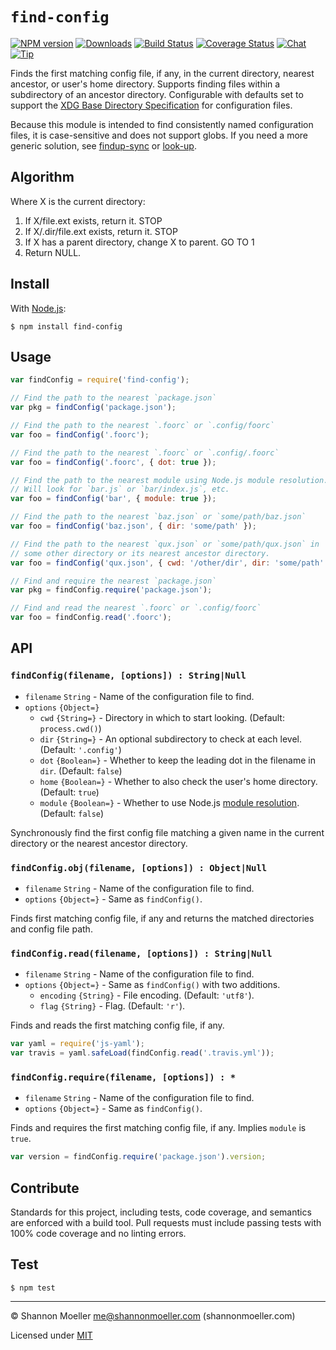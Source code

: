 # `find-config`

[![NPM version][npm-img]][npm-url] [![Downloads][downloads-img]][npm-url] [![Build Status][travis-img]][travis-url] [![Coverage Status][coveralls-img]][coveralls-url] [![Chat][gitter-img]][gitter-url] [![Tip][amazon-img]][amazon-url]

Finds the first matching config file, if any, in the current directory, nearest ancestor, or user's home directory. Supports finding files within a subdirectory of an ancestor directory. Configurable with defaults set to support the [XDG Base Directory Specification][xdg] for configuration files.

Because this module is intended to find consistently named configuration files, it is case-sensitive and does not support globs. If you need a more generic solution, see [findup-sync][fus] or [look-up][lku].

[fus]: https://www.npmjs.com/package/findup-sync
[lku]: https://www.npmjs.com/package/look-up
[xdg]: http://standards.freedesktop.org/basedir-spec/basedir-spec-latest.html

## Algorithm

Where X is the current directory:

1. If X/file.ext exists, return it. STOP
2. If X/.dir/file.ext exists, return it. STOP
3. If X has a parent directory, change X to parent. GO TO 1
4. Return NULL.

## Install

With [Node.js](http://nodejs.org):

    $ npm install find-config

## Usage

```js
var findConfig = require('find-config');

// Find the path to the nearest `package.json`
var pkg = findConfig('package.json');

// Find the path to the nearest `.foorc` or `.config/foorc`
var foo = findConfig('.foorc');

// Find the path to the nearest `.foorc` or `.config/.foorc`
var foo = findConfig('.foorc', { dot: true });

// Find the path to the nearest module using Node.js module resolution.
// Will look for `bar.js` or `bar/index.js`, etc.
var foo = findConfig('bar', { module: true });

// Find the path to the nearest `baz.json` or `some/path/baz.json`
var foo = findConfig('baz.json', { dir: 'some/path' });

// Find the path to the nearest `qux.json` or `some/path/qux.json` in
// some other directory or its nearest ancestor directory.
var foo = findConfig('qux.json', { cwd: '/other/dir', dir: 'some/path' });

// Find and require the nearest `package.json`
var pkg = findConfig.require('package.json');

// Find and read the nearest `.foorc` or `.config/foorc`
var foo = findConfig.read('.foorc');
```

## API

### `findConfig(filename, [options]) : String|Null`

- `filename` `String` - Name of the configuration file to find.
- `options` `{Object=}`
  - `cwd` `{String=}` - Directory in which to start looking. (Default: `process.cwd()`)
  - `dir` `{String=}` - An optional subdirectory to check at each level. (Default: `'.config'`)
  - `dot` `{Boolean=}` - Whether to keep the leading dot in the filename in `dir`. (Default: `false`)
  - `home` `{Boolean=}` - Whether to also check the user's home directory. (Default: `true`)
  - `module` `{Boolean=}` - Whether to use Node.js [module resolution][modres]. (Default: `false`)

Synchronously find the first config file matching a given name in the current directory or the nearest ancestor directory.

[modres]: https://nodejs.org/api/modules.html#modules_all_together

### `findConfig.obj(filename, [options]) : Object|Null`

- `filename` `String` - Name of the configuration file to find.
- `options` `{Object=}` - Same as `findConfig()`.

Finds first matching config file, if any and returns the matched directories and config file path.

### `findConfig.read(filename, [options]) : String|Null`

- `filename` `String` - Name of the configuration file to find.
- `options` `{Object=}` - Same as `findConfig()` with two additions.
  - `encoding` `{String}` - File encoding. (Default: `'utf8'`).
  - `flag` `{String}` - Flag. (Default: `'r'`).

Finds and reads the first matching config file, if any.

```js
var yaml = require('js-yaml');
var travis = yaml.safeLoad(findConfig.read('.travis.yml'));
```

### `findConfig.require(filename, [options]) : *`

- `filename` `String` - Name of the configuration file to find.
- `options` `{Object=}` - Same as `findConfig()`.

Finds and requires the first matching config file, if any. Implies `module` is `true`.

```js
var version = findConfig.require('package.json').version;
```

## Contribute

Standards for this project, including tests, code coverage, and semantics are enforced with a build tool. Pull requests must include passing tests with 100% code coverage and no linting errors.

## Test

    $ npm test

----

© Shannon Moeller <me@shannonmoeller.com> (shannonmoeller.com)

Licensed under [MIT](http://shannonmoeller.com/mit.txt)

[amazon-img]:    https://img.shields.io/badge/amazon-tip_jar-yellow.svg?style=flat-square
[amazon-url]:    https://www.amazon.com/gp/registry/wishlist/1VQM9ID04YPC5?sort=universal-price
[coveralls-img]: http://img.shields.io/coveralls/shannonmoeller/find-config/master.svg?style=flat-square
[coveralls-url]: https://coveralls.io/r/shannonmoeller/find-config
[downloads-img]: http://img.shields.io/npm/dm/find-config.svg?style=flat-square
[gitter-img]:    http://img.shields.io/badge/gitter-join_chat-1dce73.svg?style=flat-square
[gitter-url]:    https://gitter.im/shannonmoeller/shannonmoeller
[npm-img]:       http://img.shields.io/npm/v/find-config.svg?style=flat-square
[npm-url]:       https://npmjs.org/package/find-config
[travis-img]:    http://img.shields.io/travis/shannonmoeller/find-config.svg?style=flat-square
[travis-url]:    https://travis-ci.org/shannonmoeller/find-config
